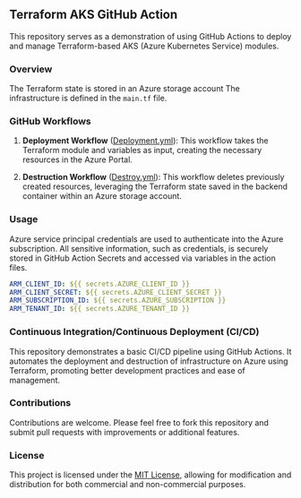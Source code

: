 ## Terraform AKS GitHub Action

This repository serves as a demonstration of using GitHub Actions to deploy and manage Terraform-based AKS (Azure Kubernetes Service) modules.

### Overview

The Terraform state is stored in an Azure storage account The infrastructure is defined in the `main.tf` file.

### GitHub Workflows

1. **Deployment Workflow** ([Deployment.yml](https://github.com/championshuttler/terraform-aks-ghAction/blob/main/.github/workflows/aks-deployment.yml)): This workflow takes the Terraform module and variables as input, creating the necessary resources in the Azure Portal.

2. **Destruction Workflow** ([Destroy.yml](https://github.com/championshuttler/terraform-aks-ghAction/blob/main/.github/workflows/aks-destroy.yml)): This workflow deletes previously created resources, leveraging the Terraform state saved in the backend container within an Azure storage account.

### Usage

Azure service principal credentials are used to authenticate into the Azure subscription. All sensitive information, such as credentials, is securely stored in GitHub Action Secrets and accessed via variables in the action files.

```yaml
ARM_CLIENT_ID: ${{ secrets.AZURE_CLIENT_ID }}
ARM_CLIENT_SECRET: ${{ secrets.AZURE_CLIENT_SECRET }}
ARM_SUBSCRIPTION_ID: ${{ secrets.AZURE_SUBSCRIPTION }}
ARM_TENANT_ID: ${{ secrets.AZURE_TENANT_ID }}
```

### Continuous Integration/Continuous Deployment (CI/CD)

This repository demonstrates a basic CI/CD pipeline using GitHub Actions. It automates the deployment and destruction of infrastructure on Azure using Terraform, promoting better development practices and ease of management.

### Contributions

Contributions are welcome. Please feel free to fork this repository and submit pull requests with improvements or additional features.

### License

This project is licensed under the [MIT License](LICENSE), allowing for modification and distribution for both commercial and non-commercial purposes.
